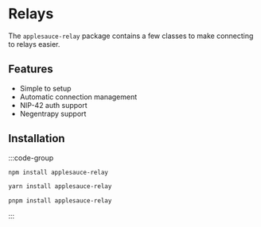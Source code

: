 # Relays

The `applesauce-relay` package contains a few classes to make connecting to relays easier.

## Features

- Simple to setup
- Automatic connection management
- NIP-42 auth support
- Negentrapy support

## Installation

:::code-group

```sh [npm]
npm install applesauce-relay
```

```sh [yarn]
yarn install applesauce-relay
```

```sh [pnpm]
pnpm install applesauce-relay
```

:::
